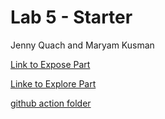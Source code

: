 # Lab 5 - Starter

Jenny Quach and Maryam Kusman

[Link to Expose Part](https://hoatuyet423.github.io/cse110-lab5/expose.html)


[Linke to Explore Part](https://hoatuyet423.github.io/cse110-lab5/explore.html)


[github action folder](.github/workflows/learn-github-actions.yml)
